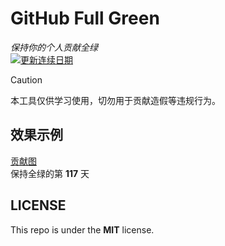 # GitHub Full Green
*保持你的个人贡献全绿*  
[![更新连续日期](https://github.com/Luna-Grace/github-full-green/actions/workflows/daily_commit.yml/badge.svg)](https://github.com/Luna-Grace/github-full-green/actions/workflows/daily_commit.yml)

> [!CAUTION]
> 本工具仅供学习使用，切勿用于贡献造假等违规行为。

## 效果示例
[贡献图](https://github.com/Luna-Grace)  
保持全绿的第 **117** 天

## LICENSE
This repo is under the **MIT** license.